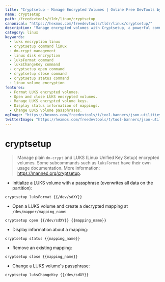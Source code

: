 ```yaml
---
title: "Cryptsetup - Manage Encrypted Volumes | Online Free DevTools by Hexmos"
name: cryptsetup
path: /freedevtools/tldr/linux/cryptsetup
canonical: "https://hexmos.com/freedevtools/tldr/linux/cryptsetup/"
description: "Manage encrypted volumes with Cryptsetup, a powerful command-line tool for Linux.  Format, open, and manage LUKS encrypted partitions easily. Free online tool, no registration required."
category: linux
keywords:
  - luks encryption linux
  - cryptsetup command linux
  - dm-crypt management
  - linux disk encryption
  - luksFormat command
  - luksChangeKey command
  - cryptsetup open command
  - cryptsetup close command
  - cryptsetup status command
  - linux volume encryption
features:
  - Format LUKS encrypted volumes.
  - Open and close LUKS encrypted volumes.
  - Manage LUKS encrypted volume keys.
  - Display status information of mappings.
  - Change LUKS volume passphrases.
ogImage: "https://hexmos.com/freedevtools/t/tool-banners/json-utilities-banner.png"
twitterImage: "https://hexmos.com/freedevtools/t/tool-banners/json-utilities-banner.png"
---
```


# cryptsetup

> Manage plain `dm-crypt` and LUKS (Linux Unified Key Setup) encrypted volumes.
> Some subcommands such as `luksFormat` have their own usage documentation.
> More information: <https://manned.org/cryptsetup>.

- Initialize a LUKS volume with a passphrase (overwrites all data on the partition):

`cryptsetup luksFormat {{/dev/sdXY}}`

- Open a LUKS volume and create a decrypted mapping at `/dev/mapper/mapping_name`:

`cryptsetup open {{/dev/sdXY}} {{mapping_name}}`

- Display information about a mapping:

`cryptsetup status {{mapping_name}}`

- Remove an existing mapping:

`cryptsetup close {{mapping_name}}`

- Change a LUKS volume's passphrase:

`cryptsetup luksChangeKey {{/dev/sdXY}}`
